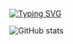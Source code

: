 [![Typing SVG](https://readme-typing-svg.herokuapp.com?multiline=true&width=500&lines=WELCOME.++++++++++)](https://git.io/typing-svg)

![GitHub stats](https://github-readme-stats.vercel.app/api?username=Kanishkumar-K&show_icons=true&theme=white)
